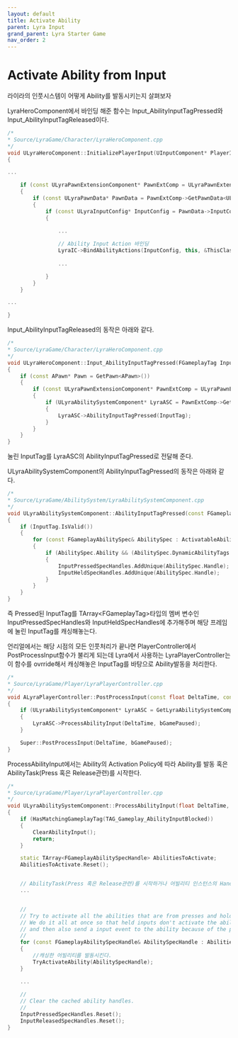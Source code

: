 ```yaml
---
layout: default
title: Activate Ability
parent: Lyra Input
grand_parent: Lyra Starter Game
nav_order: 2
---
```


# Activate Ability from Input
라이라의 인풋시스템이 어떻게 Ability를 발동시키는지 살펴보자

LyraHeroComponent에서 바인딩 해준 함수는 Input_AbilityInputTagPressed와 Input_AbilityInputTagReleased이다.    
    
```cpp
/*
* Source/LyraGame/Character/LyraHeroComponent.cpp
*/
void ULyraHeroComponent::InitializePlayerInput(UInputComponent* PlayerInputComponent)
{

...

    if (const ULyraPawnExtensionComponent* PawnExtComp = ULyraPawnExtensionComponent::FindPawnExtensionComponent(Pawn))
    {
        if (const ULyraPawnData* PawnData = PawnExtComp->GetPawnData<ULyraPawnData>())
        {
            if (const ULyraInputConfig* InputConfig = PawnData->InputConfig)
            {
                
                ...

                // Ability Input Action 바인딩
                LyraIC->BindAbilityActions(InputConfig, this, &ThisClass::Input_AbilityInputTagPressed, &ThisClass::Input_AbilityInputTagReleased, /*out*/ BindHandles);
                
                ...

            }
        }
    }

...

}
```    
     
Input_AbilityInputTagReleased의 동작은 아래와 같다.
```cpp
/*
* Source/LyraGame/Character/LyraHeroComponent.cpp
*/
void ULyraHeroComponent::Input_AbilityInputTagPressed(FGameplayTag InputTag)
{
    if (const APawn* Pawn = GetPawn<APawn>())
    {
        if (const ULyraPawnExtensionComponent* PawnExtComp = ULyraPawnExtensionComponent::FindPawnExtensionComponent(Pawn))
        {
            if (ULyraAbilitySystemComponent* LyraASC = PawnExtComp->GetLyraAbilitySystemComponent())
            {
                LyraASC->AbilityInputTagPressed(InputTag);
            }
        }	
    }
}
```    
눌린 InputTag를 LyraASC의 AbilityInputTagPressed로 전달해 준다.    
     
     
ULyraAbilitySystemComponent의 AbilityInputTagPressed의 동작은 아래와 같다.    
    
```cpp
/*
* Source/LyraGame/AbilitySystem/LyraAbilitySystemComponent.cpp
*/
void ULyraAbilitySystemComponent::AbilityInputTagPressed(const FGameplayTag& InputTag)
{
    if (InputTag.IsValid())
    {
        for (const FGameplayAbilitySpec& AbilitySpec : ActivatableAbilities.Items)
        {
            if (AbilitySpec.Ability && (AbilitySpec.DynamicAbilityTags.HasTagExact(InputTag)))
            {
                InputPressedSpecHandles.AddUnique(AbilitySpec.Handle);
                InputHeldSpecHandles.AddUnique(AbilitySpec.Handle);
            }
        }
    }
}
```
즉 Pressed된 InputTag를 TArray\<FGameplayTag>타입의 멤버 변수인 InputPressedSpecHandles와 InputHeldSpecHandles에 추가해주며 해당 프레임에 눌린 InputTag를 캐싱해놓는다.
    
언리얼에서는 해당 시점의 모든 인풋처리가 끝나면 PlayerController에서 PostProcessInput함수가 불리게 되는데
Lyra에서 사용하는 LyraPlayerController는 이 함수를 ovrride해서 캐싱해놓은 InputTag를 바탕으로 Ability발동을 처리한다.

```cpp
/*
* Source/LyraGame/Player/LyraPlayerController.cpp
*/
void ALyraPlayerController::PostProcessInput(const float DeltaTime, const bool bGamePaused)
{
    if (ULyraAbilitySystemComponent* LyraASC = GetLyraAbilitySystemComponent())
    {
        LyraASC->ProcessAbilityInput(DeltaTime, bGamePaused);
    }

    Super::PostProcessInput(DeltaTime, bGamePaused);
}
```    
    
ProcessAbilityInput에서는 Ability의 Activation Policy에 따라 Ability를 발동 혹은 AbilityTask(Press 혹은 Release관련)를 시작한다.

```cpp
/*
* Source/LyraGame/Player/LyraPlayerController.cpp
*/
void ULyraAbilitySystemComponent::ProcessAbilityInput(float DeltaTime, bool bGamePaused)
{
    if (HasMatchingGameplayTag(TAG_Gameplay_AbilityInputBlocked))
    {
        ClearAbilityInput();
        return;
    }

    static TArray<FGameplayAbilitySpecHandle> AbilitiesToActivate;
    AbilitiesToActivate.Reset();


    // AbilityTask(Press 혹은 Release관련)를 시작하거나 어빌리티 인스턴스의 Handle을 AbilitiesToActivate에 캐싱한다.
    ... 


    //
    // Try to activate all the abilities that are from presses and holds.
    // We do it all at once so that held inputs don't activate the ability
    // and then also send a input event to the ability because of the press.
    //
    for (const FGameplayAbilitySpecHandle& AbilitySpecHandle : AbilitiesToActivate)
    {
        //캐싱한 어빌리티를 발동시킨다.
        TryActivateAbility(AbilitySpecHandle);
    }

    ...
    
    //
    // Clear the cached ability handles.
    //
    InputPressedSpecHandles.Reset();
    InputReleasedSpecHandles.Reset();
}
```